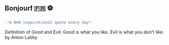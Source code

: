 ## Bonjour:exclamation: :fr: :soccer:
``` diff \
-!A NeW inspirational quote every day!- 
```
Definition of Good and Evil: Good is what you like. Evil is what you don't like. \
by Anton LaVey
